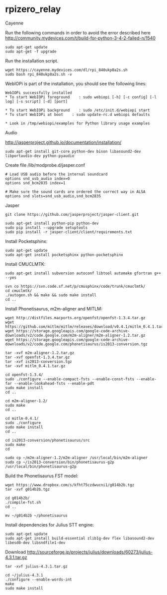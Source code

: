 # rpizero_relay

Cayenne

Run the following commands in order to avoid the error described here http://community.mydevices.com/t/build-for-python-3-4-2-failed-n/1540

```
sudo apt-get update
sudo apt-get -f upgrade
```

Run the installation script.

```
wget https://cayenne.mydevices.com/dl/rpi_840ukp8a2s.sh
sudo bash rpi_840ukp8a2s.sh -v
```

WebIOPi is part of the installation, you should see the following lines:

```
WebIOPi successfully installed
* To start WebIOPi foreground    : sudo webiopi [-h] [-c config] [-l log] [-s script] [-d] [port]

* To start WebIOPi background    : sudo /etc/init.d/webiopi start
* To start WebIOPi at boot    : sudo update-rc.d webiopi defaults

* Look in /tmp/webiopi/examples for Python library usage examples
```


Audio

http://jasperproject.github.io/documentation/installation/

```
sudo apt-get install git-core python-dev bison libasound2-dev libportaudio-dev python-pyaudio
```


Create file /lib/modprobe.d/jasper.conf

```
# Load USB audio before the internal soundcard
options snd_usb_audio index=0
options snd_bcm2835 index=1

# Make sure the sound cards are ordered the correct way in ALSA
options snd slots=snd_usb_audio,snd_bcm2835
```


Jasper

```
git clone https://github.com/jasperproject/jasper-client.git
```

```
sudo apt-get install python-pip python-dev
sudo pip install --upgrade setuptools
sudo pip install -r jasper-client/client/requirements.txt
```

Install Pocketsphinx:

```
sudo apt-get update
sudo apt-get install pocketsphinx python-pocketsphinx
```

Install CMUCLMTK:

```
sudo apt-get install subversion autoconf libtool automake gfortran g++ --yes
```

```
svn co https://svn.code.sf.net/p/cmusphinx/code/trunk/cmuclmtk/
cd cmuclmtk/
./autogen.sh && make && sudo make install
cd ..
```


Install Phonetisaurus, m2m-aligner and MITLM:

```
wget http://distfiles.macports.org/openfst/openfst-1.3.4.tar.gz
wget https://github.com/mitlm/mitlm/releases/download/v0.4.1/mitlm_0.4.1.tar.gz
wget https://storage.googleapis.com/google-code-archive-downloads/v2/code.google.com/m2m-aligner/m2m-aligner-1.2.tar.gz
wget https://storage.googleapis.com/google-code-archive-downloads/v2/code.google.com/phonetisaurus/is2013-conversion.tgz
```

```
tar -xvf m2m-aligner-1.2.tar.gz
tar -xvf openfst-1.3.4.tar.gz
tar -xvf is2013-conversion.tgz
tar -xvf mitlm_0.4.1.tar.gz
```

```
cd openfst-1.3.4/
sudo ./configure --enable-compact-fsts --enable-const-fsts --enable-far --enable-lookahead-fsts --enable-pdt
sudo make install
cd ..
```

```
cd m2m-aligner-1.2/
sudo make
cd ..
```

```
cd mitlm-0.4.1/
sudo ./configure
sudo make install
cd ..
```

```
cd is2013-conversion/phonetisaurus/src
sudo make
cd
```

```
sudo cp ~/m2m-aligner-1.2/m2m-aligner /usr/local/bin/m2m-aligner
sudo cp ~/is2013-conversion/bin/phonetisaurus-g2p /usr/local/bin/phonetisaurus-g2p
```

Build the Phonetisaurus FST model:

```
wget https://www.dropbox.com/s/kfht75czdwucni1/g014b2b.tgz
tar -xvf g014b2b.tgz
```

```
cd g014b2b/
./compile-fst.sh
cd ..
```

```
mv ~/g014b2b ~/phonetisaurus
```


Install dependencies for Julius STT engine:

```
sudo apt-get update
sudo apt-get install build-essential zlib1g-dev flex libasound2-dev libesd0-dev libsndfile1-dev
```

Download http://sourceforge.jp/projects/julius/downloads/60273/julius-4.3.1.tar.gz

```
tar -xvf julius-4.3.1.tar.gz
```

```
cd ~/julius-4.3.1
./configure --enable-words-int
make
sudo make install
```
